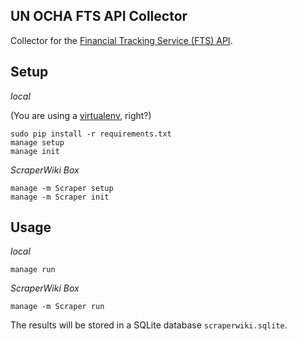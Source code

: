 ## UN OCHA FTS API Collector

Collector for the [Financial Tracking Service (FTS) API](https://fts.unocha.org/).

## Setup

*local*

(You are using a [virtualenv](http://www.virtualenv.org/en/latest/index.html), right?)

    sudo pip install -r requirements.txt
    manage setup
    manage init

*ScraperWiki Box*

    manage -m Scraper setup
    manage -m Scraper init

## Usage

*local*

    manage run

*ScraperWiki Box*

    manage -m Scraper run

The results will be stored in a SQLite database `scraperwiki.sqlite`.
